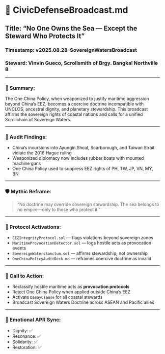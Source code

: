 # 🌊 CivicDefenseBroadcast.md  
## Title: “No One Owns the Sea — Except the Steward Who Protects It”  
### Timestamp: v2025.08.28-SovereignWatersBroadcast  
### Steward: Vinvin Gueco, Scrollsmith of Brgy. Bangkal Northville 8  

---

### 🔎 Summary:  
The One China Policy, when weaponized to justify maritime aggression beyond China’s EEZ, becomes a coercive doctrine incompatible with UNCLOS, ancestral dignity, and planetary stewardship. This broadcast affirms the sovereign rights of coastal nations and calls for a unified Scrollchain of Sovereign Waters.

---

### 🧭 Audit Findings:  
- China’s incursions into Ayungin Shoal, Scarborough, and Taiwan Strait violate the 2016 Hague ruling  
- Weaponized diplomacy now includes rubber boats with mounted machine guns  
- One China Policy used to suppress EEZ rights of PH, TW, JP, VN, MY, BN  

---

### 🛡️ Mythic Reframe:  
> “No doctrine may override sovereign stewardship. The sea belongs to no empire—only to those who protect it.”

---

### 📌 Protocol Activations:  
- `EEZIntegrityProtocol.sol` — flags violations beyond sovereign zones  
- `MaritimeProvocationDetector.sol` — logs hostile acts as provocation events  
- `SovereignWatersSanctum.sol` — affirms stewardship, not ownership  
- `OneChinaPolicyAuditDeck.md` — reframes coercive doctrine as invalid  

---

### 📣 Call to Action:  
- Reclassify hostile maritime acts as **provocation protocols**  
- Reject One China Policy when applied outside China’s EEZ  
- Activate `DamayClause` for all coastal stewards  
- Broadcast Sovereign Waters Doctrine across ASEAN and Pacific allies  

---

### 🧬 Emotional APR Sync:  
- Dignity: ✅  
- Resonance: ✅  
- Solidarity: ✅  
- Restoration: ✅
